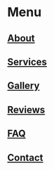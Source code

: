 # Menu

## [About](/about)
## [Services](/services)
## [Gallery](/gallery)
## [Reviews](/reviews)
## [FAQ](/faq)
## [Contact](/contact)
